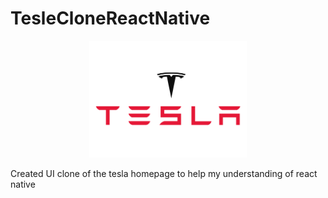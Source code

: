 # TesleCloneReactNative

<p align="center">
  <img src="assets\images\teslabanner.png" width="50%"/>
</p>

Created UI clone of the tesla homepage to help my understanding of react native

